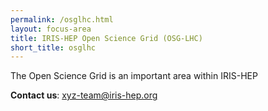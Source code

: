 ```yaml
---
permalink: /osglhc.html
layout: focus-area
title: IRIS-HEP Open Science Grid (OSG-LHC)
short_title: osglhc
---
```


  The Open Science Grid is an important area within IRIS-HEP

  **Contact us**: [xyz-team@iris-hep.org](mailto:xyz-team@iris-hep.org)


